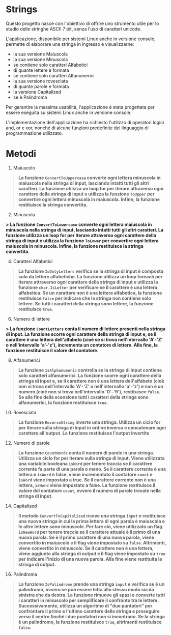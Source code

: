 # Strings

Questo progetto nasce con l'obiettivo di offrire uno strumento utile per lo studio delle stringhe ASCII 7 bit, senza l'uso di caratteri unicode.

L'applicazione, disponibile per sistemi Linux anche in versione console, permette di elaborare una stringa in ingresso e visualizzarne:

 - la sua versione Maiuscola
 - la sua versione Minuscola
 - se contiene solo caratteri Alfabetici
 - di quante lettere è formata
  - se contiene solo caratteri Alfanumerici
 - la sua versione rovesciata
 - di quante parole e formata
 - la versione Capitalized 
 - se è Palindroma
 
Per garantire la massima usabilità, l'applicazione è stata progettata per essere eseguita su sistemi Linux anche in versione console.

L'implementazione dell'applicazione ha richiesto l'utilizzo di operatori logici and, or e xor, nonché di alcune funzioni predefinite del linguaggio di programmazione utilizzato.


# Metodi

 

 1. Maiuscolo 
 

> **La funzione `ConvertToUppercase` converte ogni lettera minuscola in maiuscola nella stringa di input, lasciando intatti tutti gli altri caratteri. La funzione utilizza un loop for per iterare attraverso ogni carattere della stringa di input e utilizza la funzione `ToUpper` per convertire ogni lettera minuscola in maiuscola. Infine, la funzione restituisce la stringa convertita.**

 2. Minuscola
 

**> La funzione `ConvertToLowercase` converte ogni lettera maiuscola in minuscola nella stringa di input, lasciando intatti tutti gli altri caratteri. La funzione utilizza un loop for per iterare attraverso ogni carattere della stringa di input e utilizza la funzione `ToLower` per convertire ogni lettera maiuscola in minuscola. Infine, la funzione restituisce la stringa convertita**.

 4. Caratteri Alfabetici
 

> **La funzione `IsOnlyLetters` verifica se la stringa di input è composta solo da lettere alfabetiche. La funzione utilizza un loop foreach per iterare attraverso ogni carattere della stringa di input e utilizza la funzione `char.IsLetter` per verificare se il carattere è una lettera alfabetica. Se un carattere non è una lettera alfabetica, la funzione restituisce `false` per indicare che la stringa non contiene solo lettere. Se tutti i caratteri della stringa sono lettere, la funzione restituisce `true`.**

 6. Numero di lettere
 

**> La funzione `CountLetters` conta il numero di lettere presenti nella stringa di input. La funzione scorre ogni carattere della stringa di input e, se il carattere è una lettera dell'alfabeto (cioè se si trova nell'intervallo 'A'-'Z' o nell'intervallo 'a'-'z'), incrementa un contatore di lettere. Alla fine, la funzione restituisce il valore del contatore.**

 8. Alfanumerici
 

> **La funzione `IsAlphanumeric` controlla se la stringa di input contiene solo caratteri alfanumerici. La funzione scorre ogni carattere della stringa di input e, se il carattere non è una lettera dell'alfabeto (cioè non si trova nell'intervallo 'A'-'Z' o nell'intervallo 'a'-'z') e non è un numero (cioè non si trova nell'intervallo '0'-'9'), restituisce `false`. Se alla fine della scansione tutti i caratteri della stringa sono alfanumerici, la funzione restituisce `true`.**

 10. Rovesciata
 

> **La funzione `ReverseString` inverte una stringa. Utilizza un ciclo for per iterare sulla stringa di input in ordine inverso e concatenare ogni carattere all'output. La funzione restituisce l'output invertito**

 12. Numero di parole
 

>**La funzione `CountWords` conta il numero di parole in una stringa. Utilizza un ciclo for per iterare sulla stringa di input. Viene utilizzata una variabile booleana `isWord` per tenere traccia se il carattere corrente fa parte di una parola o meno. Se il carattere corrente è una lettera e `isWord` è false, viene incrementato il contatore `count` e `isWord` viene impostato a true. Se il carattere corrente non è una lettera, `isWord` viene impostato a false. La funzione restituisce il valore del contatore `count`, ovvero il numero di parole trovate nella stringa di input.**

 14. Capitalized
 

> **Il metodo `ConvertToCapitalized` riceve una stringa `input` e restituisce una nuova stringa in cui la prima lettera di ogni parola è maiuscola e le altre lettere sono minuscole. Per fare ciò, viene utilizzato un flag `isNewWord` per tenere traccia se il carattere attuale è il primo di una nuova parola. Se è il primo carattere di una nuova parola, viene convertito in maiuscolo e il flag viene impostato su `false`. Altrimenti, viene convertito in minuscolo. Se il carattere non è una lettera, viene aggiunto alla stringa di output e il flag viene impostato su `true` per indicare l'inizio di una nuova parola. Alla fine viene restituita la stringa di output.**

 16. Palindroma
 

> **La funzione `IsPalindrome` prende una stringa `input` e verifica se è un palindromo, ovvero se può essere letta allo stesso modo sia da sinistra che da destra. La funzione rimuove gli spazi e converte tutti i caratteri in minuscolo per semplificare il confronto tra le lettere. Successivamente, utilizza un algoritmo di "due puntatori" per confrontare il primo e l'ultimo carattere della stringa e proseguire verso il centro finché i due puntatori non si incontrano. Se la stringa è un palindromo, la funzione restituisce `true`, altrimenti restituisce `false`.**



